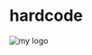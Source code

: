 # hardcode
![my logo](http://78.media.tumblr.com/avatar_459e1a2d2e10_128.pnj "i'm noob, but i'm want to be a master!")
